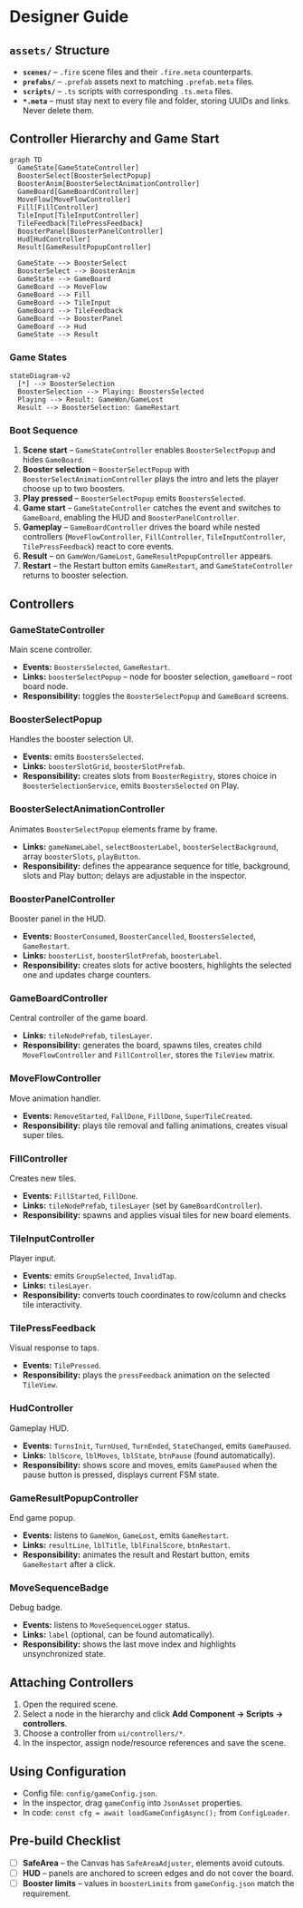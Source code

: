 # Designer Guide

## `assets/` Structure
- **`scenes/`** – `.fire` scene files and their `.fire.meta` counterparts.
- **`prefabs/`** – `.prefab` assets next to matching `.prefab.meta` files.
- **`scripts/`** – `.ts` scripts with corresponding `.ts.meta` files.
- **`*.meta`** – must stay next to every file and folder, storing UUIDs and links. Never delete them.

## Controller Hierarchy and Game Start

```mermaid
graph TD
  GameState[GameStateController]
  BoosterSelect[BoosterSelectPopup]
  BoosterAnim[BoosterSelectAnimationController]
  GameBoard[GameBoardController]
  MoveFlow[MoveFlowController]
  Fill[FillController]
  TileInput[TileInputController]
  TileFeedback[TilePressFeedback]
  BoosterPanel[BoosterPanelController]
  Hud[HudController]
  Result[GameResultPopupController]

  GameState --> BoosterSelect
  BoosterSelect --> BoosterAnim
  GameState --> GameBoard
  GameBoard --> MoveFlow
  GameBoard --> Fill
  GameBoard --> TileInput
  GameBoard --> TileFeedback
  GameBoard --> BoosterPanel
  GameBoard --> Hud
  GameState --> Result
```

### Game States

```mermaid
stateDiagram-v2
  [*] --> BoosterSelection
  BoosterSelection --> Playing: BoostersSelected
  Playing --> Result: GameWon/GameLost
  Result --> BoosterSelection: GameRestart
```

### Boot Sequence

1. **Scene start** – `GameStateController` enables `BoosterSelectPopup` and hides `GameBoard`.
2. **Booster selection** – `BoosterSelectPopup` with `BoosterSelectAnimationController` plays the intro and lets the player choose up to two boosters.
3. **Play pressed** – `BoosterSelectPopup` emits `BoostersSelected`.
4. **Game start** – `GameStateController` catches the event and switches to `GameBoard`, enabling the HUD and `BoosterPanelController`.
5. **Gameplay** – `GameBoardController` drives the board while nested controllers (`MoveFlowController`, `FillController`, `TileInputController`, `TilePressFeedback`) react to core events.
6. **Result** – on `GameWon/GameLost`, `GameResultPopupController` appears.
7. **Restart** – the Restart button emits `GameRestart`, and `GameStateController` returns to booster selection.

## Controllers

### GameStateController
Main scene controller.

- **Events:** `BoostersSelected`, `GameRestart`.
- **Links:** `boosterSelectPopup` – node for booster selection, `gameBoard` – root board node.
- **Responsibility:** toggles the `BoosterSelectPopup` and `GameBoard` screens.

### BoosterSelectPopup
Handles the booster selection UI.

- **Events:** emits `BoostersSelected`.
- **Links:** `boosterSlotGrid`, `boosterSlotPrefab`.
- **Responsibility:** creates slots from `BoosterRegistry`, stores choice in `BoosterSelectionService`, emits `BoostersSelected` on Play.

### BoosterSelectAnimationController
Animates `BoosterSelectPopup` elements frame by frame.

- **Links:** `gameNameLabel`, `selectBoosterLabel`, `boosterSelectBackground`, array `boosterSlots`, `playButton`.
- **Responsibility:** defines the appearance sequence for title, background, slots and Play button; delays are adjustable in the inspector.

### BoosterPanelController
Booster panel in the HUD.

- **Events:** `BoosterConsumed`, `BoosterCancelled`, `BoostersSelected`, `GameRestart`.
- **Links:** `boosterList`, `boosterSlotPrefab`, `boosterLabel`.
- **Responsibility:** creates slots for active boosters, highlights the selected one and updates charge counters.

### GameBoardController
Central controller of the game board.

- **Links:** `tileNodePrefab`, `tilesLayer`.
- **Responsibility:** generates the board, spawns tiles, creates child `MoveFlowController` and `FillController`, stores the `TileView` matrix.

### MoveFlowController
Move animation handler.

- **Events:** `RemoveStarted`, `FallDone`, `FillDone`, `SuperTileCreated`.
- **Responsibility:** plays tile removal and falling animations, creates visual super tiles.

### FillController
Creates new tiles.

- **Events:** `FillStarted`, `FillDone`.
- **Links:** `tileNodePrefab`, `tilesLayer` (set by `GameBoardController`).
- **Responsibility:** spawns and applies visual tiles for new board elements.

### TileInputController
Player input.

- **Events:** emits `GroupSelected`, `InvalidTap`.
- **Links:** `tilesLayer`.
- **Responsibility:** converts touch coordinates to row/column and checks tile interactivity.

### TilePressFeedback
Visual response to taps.

- **Events:** `TilePressed`.
- **Responsibility:** plays the `pressFeedback` animation on the selected `TileView`.

### HudController
Gameplay HUD.

- **Events:** `TurnsInit`, `TurnUsed`, `TurnEnded`, `StateChanged`, emits `GamePaused`.
- **Links:** `lblScore`, `lblMoves`, `lblState`, `btnPause` (found automatically).
- **Responsibility:** shows score and moves, emits `GamePaused` when the pause button is pressed, displays current FSM state.

### GameResultPopupController
End game popup.

- **Events:** listens to `GameWon`, `GameLost`, emits `GameRestart`.
- **Links:** `resultLine`, `lblTitle`, `lblFinalScore`, `btnRestart`.
- **Responsibility:** animates the result and Restart button, emits `GameRestart` after a click.

### MoveSequenceBadge
Debug badge.

- **Events:** listens to `MoveSequenceLogger` status.
- **Links:** `label` (optional, can be found automatically).
- **Responsibility:** shows the last move index and highlights unsynchronized state.

## Attaching Controllers
1. Open the required scene.
2. Select a node in the hierarchy and click **Add Component → Scripts → controllers**.
3. Choose a controller from `ui/controllers/*`.
4. In the inspector, assign node/resource references and save the scene.

## Using Configuration
- Config file: `config/gameConfig.json`.
- In the inspector, drag `gameConfig` into `JsonAsset` properties.
- In code: `const cfg = await loadGameConfigAsync();` from `ConfigLoader`.

## Pre-build Checklist
- [ ] **SafeArea** – the Canvas has `SafeAreaAdjuster`, elements avoid cutouts.
- [ ] **HUD** – panels are anchored to screen edges and do not cover the board.
- [ ] **Booster limits** – values in `boosterLimits` from `gameConfig.json` match the requirement.
